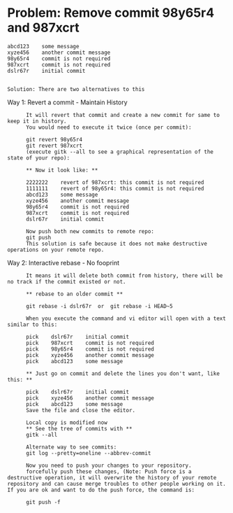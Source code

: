 Problem: Remove commit 98y65r4 and 987xcrt
=======

    abcd123    some message
    xyze456    another commit message
    98y65r4    commit is not required
    987xcrt    commit is not required
    dslr67r    initial commit


    Solution: There are two alternatives to this


Way 1: Revert a commit - Maintain History
    
          It will revert that commit and create a new commit for same to keep it in history. 
          You would need to execute it twice (once per commit):

          git revert 98y65r4
          git revert 987xcrt
          (execute gitk --all to see a graphical representation of the state of your repo):

          ** Now it look like: **
          
          2222222    revert of 987xcrt: this commit is not required
          1111111    revert of 98y65r4: this commit is not required
          abcd123    some message
          xyze456    another commit message
          98y65r4    commit is not required
          987xcrt    commit is not required
          dslr67r    initial commit

          Now push both new commits to remote repo:
          git push
          This solution is safe because it does not make destructive operations on your remote repo.

Way 2: Interactive rebase - No fooprint

          It means it will delete both commit from history, there will be no track if the commit existed or not.

          ** rebase to an older commit **
          
          git rebase -i dslr67r  or  git rebase -i HEAD~5
          
          When you execute the command and vi editor will open with a text similar to this:

          pick    dslr67r    initial commit
          pick    987xcrt    commit is not required
          pick    98y65r4    commit is not required
          pick    xyze456    another commit message
          pick    abcd123    some message
          
          ** Just go on commit and delete the lines you don't want, like this: **

          pick    dslr67r    initial commit
          pick    xyze456    another commit message
          pick    abcd123    some message
          Save the file and close the editor.

          Local copy is modified now
          ** See the tree of commits with **
          gitk --all
          
          Alternate way to see commits:
          git log --pretty=oneline --abbrev-commit

          Now you need to push your changes to your repository. 
          forcefully push these changes, (Note: Push force is a destructive operation, it will overwrite the history of your remote repository and can cause merge troubles to other people working on it. If you are ok and want to do the push force, the command is:

          git push -f
